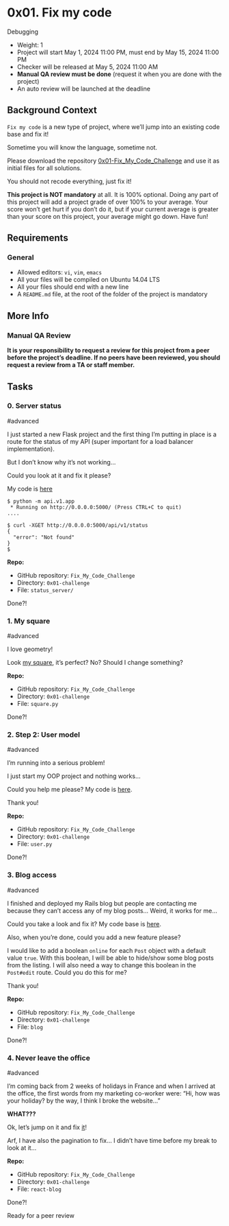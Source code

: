 # 0x01. Fix my code

Debugging

-   Weight: 1
-   Project will start May 1, 2024 11:00 PM, must end by May 15, 2024 11:00 PM
-   Checker will be released at May 5, 2024 11:00 AM
-   **Manual QA review must be done** (request it when you are done with the project)
-   An auto review will be launched at the deadline

## Background Context

`Fix my code` is a new type of project, where we’ll jump into an existing code base and fix it!

Sometime you will know the language, sometime not.

Please download the repository [0x01-Fix_My_Code_Challenge](/rltoken/H1D38vm3qtejhlFTuoxUrA "0x01-Fix_My_Code_Challenge") and use it as initial files for all solutions.

You should not recode everything, just fix it!

**This project is NOT mandatory** at all. It is 100% optional. Doing any part of this project will add a project grade of over 100% to your average. Your score won’t get hurt if you don’t do it, but if your current average is greater than your score on this project, your average might go down. Have fun!

## Requirements

### General

-   Allowed editors: `vi`, `vim`, `emacs`
-   All your files will be compiled on Ubuntu 14.04 LTS
-   All your files should end with a new line
-   A `README.md` file, at the root of the folder of the project is mandatory

## More Info

### Manual QA Review

**It is your responsibility to request a review for this project from a peer before the project’s deadline. If no peers have been reviewed, you should request a review from a TA or staff member.**

## Tasks

### 0\. Server status

#advanced

I just started a new Flask project and the first thing I’m putting in place is a route for the status of my API (super important for a load balancer implementation).

But I don’t know why it’s not working…

Could you look at it and fix it please?

My code is [here](/rltoken/vmpN5vUN4MtMna3lMEjTLA "here")

```
$ python -m api.v1.app
 * Running on http://0.0.0.0:5000/ (Press CTRL+C to quit)
....

```

```
$ curl -XGET http://0.0.0.0:5000/api/v1/status
{
  "error": "Not found"
}
$

```

**Repo:**

-   GitHub repository: `Fix_My_Code_Challenge`
-   Directory: `0x01-challenge`
-   File: `status_server/`

Done?!

### 1\. My square

#advanced

I love geometry!

Look [my square](https://github.com/alx-tools/0x01-Fix_My_Code_Challenge/blob/master/square.py "my square"), it’s perfect? No? Should I change something?

**Repo:**

-   GitHub repository: `Fix_My_Code_Challenge`
-   Directory: `0x01-challenge`
-   File: `square.py`

Done?!

### 2\. Step 2: User model

#advanced

I’m running into a serious problem!

I just start my OOP project and nothing works…

Could you help me please? My code is [here](https://github.com/alx-tools/0x01-Fix_My_Code_Challenge/blob/master/user.py "here").

Thank you!

**Repo:**

-   GitHub repository: `Fix_My_Code_Challenge`
-   Directory: `0x01-challenge`
-   File: `user.py`

Done?!

### 3\. Blog access

#advanced

I finished and deployed my Rails blog but people are contacting me because they can’t access any of my blog posts… Weird, it works for me…

Could you take a look and fix it? My code base is [here](/rltoken/vAycz2gysCRD7oMhut1Efw "here").

Also, when you’re done, could you add a new feature please?

I would like to add a boolean `online` for each `Post` object with a default value `true`. With this boolean, I will be able to hide/show some blog posts from the listing. I will also need a way to change this boolean in the `Post#edit` route. Could you do this for me?

Thank you!

**Repo:**

-   GitHub repository: `Fix_My_Code_Challenge`
-   Directory: `0x01-challenge`
-   File: `blog`

Done?!

### 4\. Never leave the office

#advanced

I’m coming back from 2 weeks of holidays in France and when I arrived at the office, the first words from my marketing co-worker were: “Hi, how was your holiday? by the way, I think I broke the website…”

**WHAT???**

Ok, let’s jump on it and fix [it](/rltoken/LXMu_Aw1quVjCMM37EVL-g "it")!

Arf, I have also the pagination to fix… I didn’t have time before my break to look at it…

**Repo:**

-   GitHub repository: `Fix_My_Code_Challenge`
-   Directory: `0x01-challenge`
-   File: `react-blog`

Done?!

Ready for a peer review
